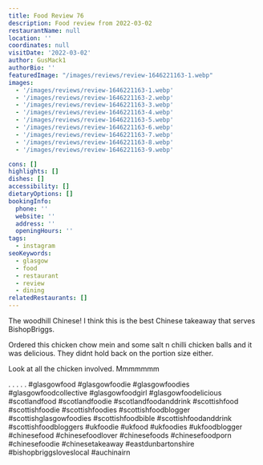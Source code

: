 ```yaml
---
title: Food Review 76
description: Food review from 2022-03-02
restaurantName: null
location: ''
coordinates: null
visitDate: '2022-03-02'
author: GusMack1
authorBio: ''
featuredImage: "/images/reviews/review-1646221163-1.webp"
images:
  - '/images/reviews/review-1646221163-1.webp'
  - '/images/reviews/review-1646221163-2.webp'
  - '/images/reviews/review-1646221163-3.webp'
  - '/images/reviews/review-1646221163-4.webp'
  - '/images/reviews/review-1646221163-5.webp'
  - '/images/reviews/review-1646221163-6.webp'
  - '/images/reviews/review-1646221163-7.webp'
  - '/images/reviews/review-1646221163-8.webp'
  - '/images/reviews/review-1646221163-9.webp'

cons: []
highlights: []
dishes: []
accessibility: []
dietaryOptions: []
bookingInfo:
  phone: ''
  website: ''
  address: ''
  openingHours: ''
tags:
  - instagram
seoKeywords:
  - glasgow
  - food
  - restaurant
  - review
  - dining
relatedRestaurants: []
---
```

The woodhill Chinese!
I think this is the best Chinese takeaway that serves BishopBriggs.

Ordered this chicken chow mein and some salt n chilli chicken balls and it was delicious. They didnt hold back on the portion size either.

Look at all the chicken involved. Mmmmmmm

.
.
.
.
.
#glasgowfood #glasgowfoodie #glasgowfoodies #glasgowfoodcollective #glasgowfoodgirl #glasgowfoodelicious #scotlandfood #scotlandfoodie #scotlandfoodanddrink #scottishfood #scottishfoodie #scottishfoodies #scottishfoodblogger #scottishglasgowfoodies #scottishfoodbible #scottishfoodanddrink #scottishfoodbloggers #ukfoodie #ukfood #ukfoodies #ukfoodblogger #chinesefood #chinesefoodlover #chinesefoods #chinesefoodporn #chinesefoodie #chinesetakeaway #eastdunbartonshire #bishopbriggsloveslocal #auchinairn
